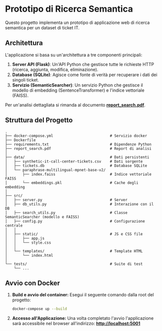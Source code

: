 # Prototipo di Ricerca Semantica

Questo progetto implementa un prototipo di applicazione web di ricerca semantica per un dataset di ticket IT.

##  Architettura

L'applicazione si basa su un'architettura a tre componenti principali:

1.  **Server API (Flask)**: Un'API Python che gestisce tutte le richieste HTTP (ricerca, aggiunta, modifica, eliminazione).
2.  **Database (SQLite)**: Agisce come fonte di verità per recuperare i dati dei singoli ticket.
3.  **Servizio (SemanticSearcher)**: Un servizio Python che gestisce il modello di embedding (SentenceTransformer) e l'indice vettoriale (FAISS).

Per un'analisi dettagliata si rimanda al documento **[report_search.pdf](report_search.pdf)**.

## Struttura del Progetto

```
.
├── docker-compose.yml                          # Servizio docker
├── Dockerfile             
├── requirements.txt                            # Dipendenze Python
├── report_search.pdf                           # Report di analisi
│
├── data/                                       # Dati persistenti
│   ├── synthetic-it-call-center-tickets.csv    # Dati sorgente
│   ├── tickets.db                              # Database SQLite
│   └── paraphrase-multilingual-mpnet-base-v2/  
│       ├── index.faiss                         # Indice vettoriale FAISS
│       └── embeddings.pkl                      # Cache degli embedding
│
├── src/                     
│   ├── server.py                               # Server
│   ├── db_utils.py                             # Interazione con il DB
│   ├── search_utils.py                         # Classe SemanticSearcher (modello e FAISS)
│   ├── config.py                               # Configurazione centrale
│   │
│   ├── static/                                 # JS e CSS file
│   │   ├── app.js
│   │   └── style.css
│   │
│   └── templates/                              # Template HTML
│       └── index.html
│
└── tests/                                      # Suite di test
    └── ...
```


## Avvio con Docker

1.  **Build e avvio del container:**
    Esegui il seguente comando dalla root del progetto:

    ```bash
    docker-compose up --build
    ```

2.  **Accesso all'Applicazione:**
    Una volta completato l'avvio l'applicazione sarà accessibile nel browser all'indirizzo:
    **[http://localhost:5001](http://localhost:5001)**